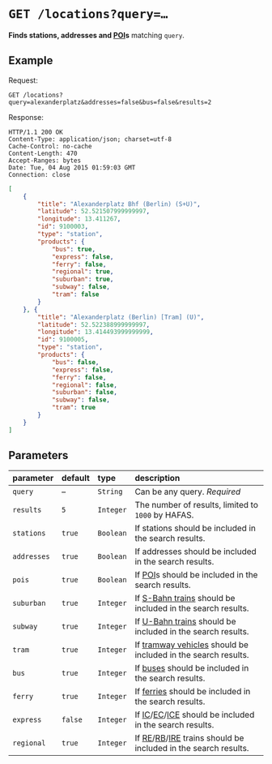 # `GET /locations?query=…`

**Finds stations, addresses and [POI](https://en.wikipedia.org/wiki/Point_of_interest)s** matching `query`.



## Example

Request:

```http
GET /locations?query=alexanderplatz&addresses=false&bus=false&results=2
```

Response:

```http
HTTP/1.1 200 OK
Content-Type: application/json; charset=utf-8
Cache-Control: no-cache
Content-Length: 470
Accept-Ranges: bytes
Date: Tue, 04 Aug 2015 01:59:03 GMT
Connection: close
```

```json
[
	{
		"title": "Alexanderplatz Bhf (Berlin) (S+U)",
		"latitude": 52.521507999999997,
		"longitude": 13.411267,
		"id": 9100003,
		"type": "station",
		"products": {
			"bus": true,
			"express": false,
			"ferry": false,
			"regional": true,
			"suburban": true,
			"subway": false,
			"tram": false
		}
	}, {
		"title": "Alexanderplatz (Berlin) [Tram] (U)",
		"latitude": 52.522388999999997,
		"longitude": 13.414493999999999,
		"id": 9100005,
		"type": "station",
		"products": {
			"bus": false,
			"express": false,
			"ferry": false,
			"regional": false,
			"suburban": false,
			"subway": false,
			"tram": true
		}
	}
]
```



## Parameters

| parameter | default | type | description |
|:----------|:--------|:-----|:------------|
| `query` | – | `String` | Can be any query. *Required* |
| `results` | `5` | `Integer` | The number of results, limited to `1000` by HAFAS. |
| `stations` | `true` | `Boolean` | If stations should be included in the search results. |
| `addresses` | `true` | `Boolean` | If addresses should be included in the search results. |
| `pois` | `true` | `Boolean` | If [POI](https://en.wikipedia.org/wiki/Point_of_interest)s should be included in the search results. |
| `suburban` | `true`  | `Integer` | If [S-Bahn trains](https://en.wikipedia.org/wiki/Berlin_S-Bahn) should be included in the search results. |
| `subway` | `true`  | `Integer` | If [U-Bahn trains](https://en.wikipedia.org/wiki/Berlin_U-Bahn) should be included in the search results. |
| `tram` | `true`  | `Integer` | If [tramway vehicles](https://en.wikipedia.org/wiki/Trams_in_Berlin) should be included in the search results. |
| `bus` | `true`  | `Integer` | If [buses](https://en.wikipedia.org/wiki/Bus_transport_in_Berlin) should be included in the search results. |
| `ferry` | `true`  | `Integer` | If [ferries](https://en.wikipedia.org/wiki/Ferry_transport_in_Berlin) should be included in the search results. |
| `express` | `false`  | `Integer` | If [IC](https://en.wikipedia.org/wiki/Intercity_%28Deutsche_Bahn%29)/[EC](https://en.wikipedia.org/wiki/EuroCity)/[ICE](https://en.wikipedia.org/wiki/Intercity-Express) should be included in the search results. |
| `regional` | `true`  | `Integer` | If [RE](https://en.wikipedia.org/wiki/Regional-Express)/[RB](https://en.wikipedia.org/wiki/Regionalbahn)/[IRE](https://en.wikipedia.org/wiki/Interregio-Express) trains should be included in the search results. |
